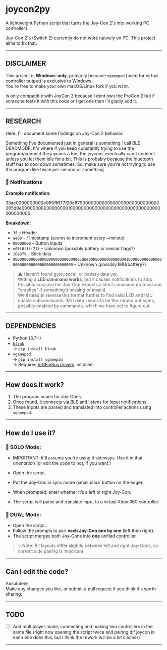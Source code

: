 # joycon2py

A lightweight Python script that turns the Joy-Con 2's into working PC controllers.

Joy-Con 2's (Switch 2) currently do not work natively on PC. This project aims to fix that.

---

## DISCLAIMER

This project is **Windows-only**, primarily because `vgamepad` (used for virtual controller output) is exclusive to Windows.  
You're free to make your own macOS/Linux fork if you want.

Is only compatible with JoyCon 2 because I dont own the ProCon 2 but if someone tests it with this code or I get one then i'll gladly add it.

---

## RESEARCH

Here, I'll document some findings on Joy-Con 2 behavior.

Something I've documented just in general is something I call BLE DEADMODE. It's where if you keep constantly trying to use the program/connect the joycons a ton, the joycons eventually can't connect unless you let them idle for a bit. This is probably because the bluetooth stuff has to cool down sometimes. So, make sure you're not trying to use the program like twice per second or something

### 🔔 Notifications

**Example notification:**

35ae0000000000e0ff0ffff77f20e8790000000000000000000000000000005d0e000000000000000001000000000000000000000000000000000000000000


**Breakdown:**

- `35` – Header  
- `ae00` – Timestamp (seems to increment every ~minute)  
- `00000000` – Button inputs  
- `e0ff0ffff77f` – Unknown (possibly battery or sensor flags?)  
- `20e879` – Stick data  
- `0000000000000000000000000000005d0e000000000000000001000000000000000000000000000000000000000000` – Unknown (possibly IMU/battery?)  

> ⚠️ Haven't found gyro, accel, or battery data yet.  
> Writing a **LED command works**, but it causes notifications to stop.  
> Possibly because the Joy-Con expects a strict command protocol and "crashes" if something's missing or invalid.  
> We'll need to reverse this format further to find valid LED and IMU enable subcommands.
> IMU data seems to be the zeroed out bytes, possibly enabled by commands, which we have yet to figure out.

---

## DEPENDENCIES

- Python (3.7+)
- [`bleak`](https://github.com/hbldh/bleak)  
  → `pip install bleak`  
- [`vgamepad`](https://github.com/yannbouteiller/vgamepad)  
  → `pip install vgamepad`  
  → Requires [ViGEmBus drivers](https://github.com/ViGEm/ViGEmBus/releases/latest) installed

---

## How does it work?

1. The program scans for Joy-Cons.
2. Once found, it connects via BLE and listens for input notifications.
3. These inputs are parsed and translated into controller actions using `vgamepad`.

---

## How do I use it?

### 🔹 SOLO Mode:

- IMPORTANT: It'll assume you're using it sideways. Use it in that orientation (or edit the code to not, if you want.)

- Open the script.
- Put the Joy-Con in sync mode (small black button on the edge).
- When prompted, enter whether it’s a left or right Joy-Con.
- The script will parse and translate input to a virtual Xbox 360 controller.

### 🔸 DUAL Mode:

- Open the script.
- Follow the prompts to pair **each Joy-Con one by one** (left then right).
- The script merges both Joy-Cons into **one** unified controller.

> 💡 Note: Bit layouts differ slightly between left and right Joy-Cons, so correct side pairing is important.

---

## Can I edit the code?

Absolutely!  
Make any changes you like, or submit a pull request if you think it's worth sharing.

---

## TODO

- [ ] Add multiplayer mode, connecting and making two controllers in the same file (right now opening the script twice and pairing dif joycon in each one does this, but i think the rework will be a bit cleaner)

---
